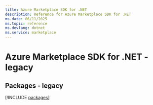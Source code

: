 ```yaml
---
title: Azure Marketplace SDK for .NET
description: Reference for Azure Marketplace SDK for .NET
ms.date: 06/11/2025
ms.topic: reference
ms.devlang: dotnet
ms.service: marketplace
---
```

# Azure Marketplace SDK for .NET - legacy
## Packages - legacy
[!INCLUDE [packages](marketplace-index.md)]